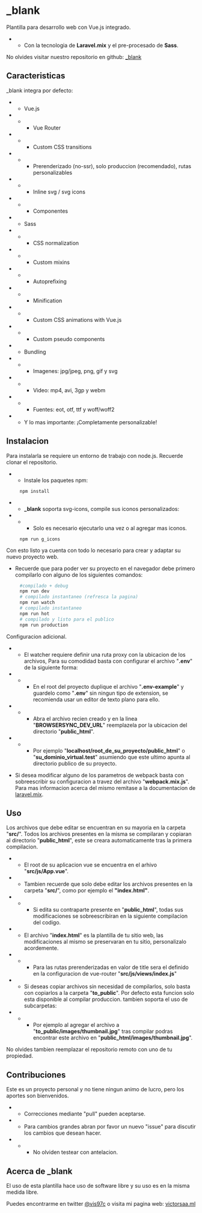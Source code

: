 # _blank
Plantilla para desarrollo web con Vue.js integrado.
- - Con la tecnologia de **Laravel.mix** y el pre-procesado de **Sass**.

No olvides visitar nuestro repositorio en github: [_blank](https://github.com/vis97c/_blank)

## Caracteristicas

_blank integra por defecto:

- - Vue.js

- - - Vue Router

- - - Custom CSS transitions

- - - Prerenderizado (no-ssr), solo produccion (recomendado), rutas personalizables

- - - Inline svg / svg icons

- - - Componentes

- - Sass

- - - CSS normalization

- - - Custom mixins

- - - Autoprefixing

- - - Minification

- - - Custom CSS animations with Vue.js

- - - Custom pseudo components 

- - Bundling

- - - Imagenes: jpg/jpeg, png, gif y svg

- - - Video: mp4, avi, 3gp y webm

- - - Fuentes: eot, otf, ttf y woff/woff2

- - Y lo mas importante: ¡Completamente personalizable!


## Instalacion

Para instalarla se requiere un entorno de trabajo con node.js. Recuerde clonar el repositorio.

- - Instale los paquetes npm:

```
     npm install
```

- - **_blank** soporta svg-icons, compile sus iconos personalizados:

- - - Solo es necesario ejecutarlo una vez o al agregar mas iconos.

```
     npm run g_icons
```

Con esto listo ya cuenta con todo lo necesario para crear y adaptar su nuevo proyecto web.

- Recuerde que para poder ver su proyecto en el navegador debe primero compilarlo con alguno de los siguientes comandos:

```bash
     #compilado + debug
     npm run dev
     # compilado instantaneo (refresca la pagina)
     npm run watch
     # compilado instantaneo
     npm run hot
     # compilado y listo para el publico
     npm run production

```

Configuracion adicional.

- - El watcher requiere definir una ruta proxy con la ubicacion de los archivos, Para su comodidad basta con configurar el archivo "**.env**" de la siguiente forma:

- - - En el root del proyecto duplique el archivo "**.env-example**" y guardelo como "**.env**" sin ningun tipo de extension, se recomienda usar un editor de texto plano para ello.

- - - Abra el archivo recien creado y en la linea "**BROWSERSYNC_DEV_URL**" reemplazela por la ubicacion del directorio "**public_html**".

- - - Por ejemplo "**localhost/root_de_su_proyecto/public_html**" o "**su_dominio_virtual.test**" asumiendo que este ultimo apunta al directorio publico de su proyecto.

- Si desea modificar alguno de los parametros de webpack basta con sobreescribir su configuracion a travez del archivo "**webpack.mix.js**". Para mas informacion acerca del mismo remitase a la documentacion de [laravel.mix](https://laravel-mix.com/docs/4.0/installation).

## Uso

Los archivos que debe editar se encuentran en su mayoria en la carpeta "**src/**". Todos los archivos presentes en la misma se compilaran y copiaran al directorio "**public_html**", este se creara automaticamente tras la primera compilacion.

- - El root de su aplicacion vue se encuentra en el arhivo "**src/js/App.vue**".

- - Tambien recuerde que solo debe editar los archivos presentes en la carpeta "**src/**", como por ejemplo el **"index.html"**.

- - - Si edita su contraparte presente en "**public_html**", todas sus modificaciones se sobreescribiran en la siguiente compilacion del codigo.

- - El archivo "**index.html**" es la plantilla de tu sitio web, las modificaciones al mismo se preservaran en tu sitio, personalizalo acordemente.

- - - Para las rutas prerenderizadas en valor de title sera el definido en la configuracion de vue-router "**src/js/views/index.js**"

- - Si deseas copiar archivos sin necesidad de compilarlos, solo basta con copiarlos a la carpeta "**to_public**". Por defecto esta funcion solo esta disponible al compilar produccion. tambien soporta el uso de subcarpetas:

- - - Por ejemplo al agregar el archivo a "**to_public/images/thumbnail.jpg**" tras compilar podras encontrar este archivo en "**public_html/images/thumbnail.jpg**".

No olvides tambien reemplazar el repositorio remoto con uno de tu propiedad.

## Contribuciones
Este es un proyecto personal y no tiene ningun animo de lucro, pero los aportes son bienvenidos.

- - Correcciones mediante "pull" pueden aceptarse.

- - Para cambios grandes abran por favor un nuevo "issue" para discutir los cambios que desean hacer.

- - - No olviden testear con antelacion.

## Acerca de _blank

El uso de esta plantilla hace uso de software libre y su uso es en la misma medida libre.  

Puedes encontrarme en twitter [@vis97c](https://twitter.com/vis97c) o visita mi pagina web: [victorsaa.ml](https://victorsaa.ml/)